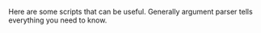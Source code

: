 Here are some scripts that can be useful. Generally argument parser tells everything you need to know.
